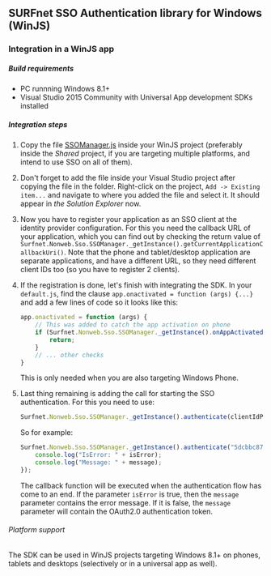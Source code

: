 SURFnet SSO Authentication library for Windows (WinJS)
------------------------------------------------------

### Integration in a WinJS app

##### Build requirements
* PC runnning Windows 8.1+
* Visual Studio 2015 Community with Universal App development SDKs installed

##### Integration steps

1. Copy the file [SSOManager.js](library/js/sso/SSOManager.js) inside your WinJS project (preferably inside the *Shared* project, if you are targeting multiple platforms, and intend to use SSO on all of them).
2. Don't forget to add the file inside your Visual Studio project after copying the file in the folder. Right-click on the project, `Add -> Existing item...` and navigate to where you added the file and select it. It should appear in *the Solution Explorer* now.
3. Now you have to register your application as an SSO client at the identity provider configuration. For this you need the callback URL of your application, which you can find out by checking the return value of `Surfnet.Nonweb.Sso.SSOManager._getInstance().getCurrentApplicationCallbackUri()`. Note that the phone and tablet/desktop application are separate applications, and have a different URL, so they need different client IDs too (so you have to register 2 clients).
4. If the registration is done, let's finish with integrating the SDK. In your `default.js`, find the clause `app.onactivated = function (args) {...}` and add a few lines of code so it looks like this:
   
    ```javascript
    app.onactivated = function (args) {
        // This was added to catch the app activation on phone
        if (Surfnet.Nonweb.Sso.SSOManager._getInstance().onAppActivated(args, activation)) {
            return;
        }
        // ... other checks
    }
    ```
    This is only needed when you are also targeting Windows Phone.
5. Last thing remaining is adding the call for starting the SSO authentication. For this you need to use:
    
    ```javascript
    Surfnet.Nonweb.Sso.SSOManager._getInstance().authenticate(clientIdPhone, clientIdTabletAndDesktop, endpoint, callbackFunction)
    ```
    So for example:
    ```javascript
    Surfnet.Nonweb.Sso.SSOManager._getInstance().authenticate("5dcbbc877e9955e3b29d7ca0baa4c7c7", "5dcbbc877e9955e3b29d7ca0baa4c7c6", "https://nonweb.demo.surfconext.nl/php-oauth-as/authorize.php", function (isError, message) {
        console.log("IsError: " + isError);
        console.log("Message: " + message);
    });
    ```
    The callback function will be executed when the authentication flow has come to an end.
    If the parameter `isError` is true, then the `message` parameter contains the error message.
    If it is false, the `message` parameter will contain the OAuth2.0 authentication token.

###### Platform support
The SDK can be used in WinJS projects targeting Windows 8.1+ on phones, tablets and desktops (selectively or in a universal app as well).
